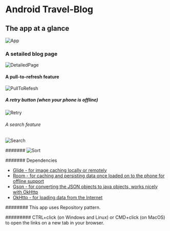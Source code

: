 # Android Travel-Blog

## The app at a glance
![App](https://github.com/maduoma/Travel-Blog/blob/master/App.png)

### A setailed blog page
![DetailedPage](https://github.com/maduoma/Travel-Blog/blob/master/DetailedPage.png)

#### A pull-to-refresh feature
![PullToRefesh](https://github.com/maduoma/Travel-Blog/blob/master/PullToRefesh.png)

##### A retry button (when your phone is offline)
![Retry](https://github.com/maduoma/Travel-Blog/blob/master/Retry.png)

###### A search feature
![Search](https://github.com/maduoma/Travel-Blog/blob/master/Search.png)

#######
![Sort](https://github.com/maduoma/Travel-Blog/blob/master/Sort.png)

####### Dependencies
- [Glide - for image caching locally or remotely](https://github.com/bumptech/glide)
- [Room - for caching and persisting data once loaded on to the phone for offline support](https://developer.android.com/training/data-storage/room)
- [Gson - for  converting the JSON objects to java objects, works nicely with OkHttp](https://github.com/google/gson)
- [OkHttp - for loading data from the Internet](https://square.github.io/okhttp/)

######## This app uses Repository pattern.

######### CTRL+click (on Windows and Linux) or CMD+click (on MacOS) to open the links on a new tab in your browser.
